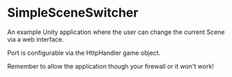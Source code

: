 # SimpleSceneSwitcher
An example Unity application where the user can change the current Scene via a web interface.


Port is configurable via the HttpHandler game object.

Remember to allow the application though your firewall or it won't work!
